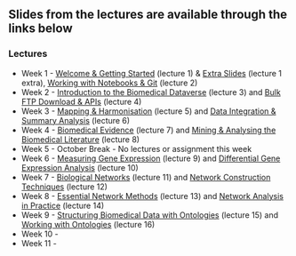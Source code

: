 ## Slides from the lectures are available through the links below

### Lectures
- Week 1 - [Welcome & Getting Started](https://github.com/tisimpson/pbi/blob/main/lecture_slides/pbi_lecture1_2024.pdf) (lecture 1) & [Extra Slides](https://github.com/tisimpson/pbi/blob/main/lecture_slides/pbi_intro_extra_2024.pdf) (lecture 1 extra), [Working with Notebooks & Git](https://github.com/tisimpson/pbi/blob/main/lecture_slides/pbi_lecture2_2024.pdf) (lecture 2)
- Week 2 - [Introduction to the Biomedical Dataverse](https://github.com/tisimpson/pbi/blob/main/lecture_slides/pbi_lecture3_2024.pdf) (lecture 3) and [Bulk FTP Download & APIs](https://github.com/tisimpson/pbi/blob/main/lecture_slides/pbi_lecture4_2024.pdf) (lecture 4)
- Week 3 - [Mapping & Harmonisation](https://github.com/tisimpson/pbi/blob/main/lecture_slides/pbi_lecture5_2024.pdf) (lecture 5) and [Data Integration & Summary Analysis](https://github.com/tisimpson/pbi/blob/main/lecture_slides/pbi_lecture6_2024.pdf) (lecture 6)
- Week 4 - [Biomedical Evidence](https://github.com/tisimpson/pbi/blob/main/lecture_slides/pbi_lecture7_2024.pdf) (lecture 7) and [Mining & Analysing the Biomedical Literature](https://github.com/tisimpson/pbi/blob/main/lecture_slides/pbi_lecture8_2024.pdf) (lecture 8)
- Week 5 - October Break - No lectures or assignment this week
- Week 6 - [Measuring Gene Expression](https://github.com/tisimpson/pbi/blob/main/lecture_slides/pbi_lecture9_2024.pdf) (lecture 9) and [Differential Gene Expression Analysis](https://github.com/tisimpson/pbi/blob/main/lecture_slides/pbi_lecture10_2024.pdf) (lecture 10)
- Week 7 - [Biological Networks](https://github.com/tisimpson/pbi/blob/main/lecture_slides/pbi_lecture11_2024.pdf) (lecture 11) and [Network Construction Techniques](https://github.com/tisimpson/pbi/blob/main/lecture_slides/pbi_lecture12_2024.pdf) (lecture 12)
- Week 8 - [Essential Network Methods](https://github.com/tisimpson/pbi/blob/main/lecture_slides/pbi_lecture13_2024.pdf) (lecture 13) and [Network Analysis in Practice](https://github.com/tisimpson/pbi/blob/main/lecture_slides/pbi_lecture14_2024.pdf) (lecture 14)
- Week 9 - [Structuring Biomedical Data with Ontologies](https://github.com/tisimpson/pbi/blob/main/lecture_slides/pbi_lecture15_2024.pdf) (lecture 15) and [Working with Ontologies](https://github.com/tisimpson/pbi/blob/main/lecture_slides/pbi_lecture16_2024.pdf) (lecture 16)
- Week 10 - 
- Week 11 - 
